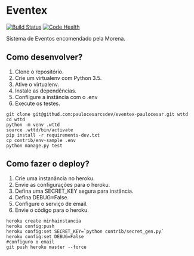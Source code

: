 # Eventex

[![Build Status](https://travis-ci.org/paulocesarcsdev/eventex-paulocesar.svg?branch=master)](https://travis-ci.org/paulocesarcsdev/eventex-paulocesar)
[![Code Health](https://landscape.io/github/paulocesarcsdev/eventex-paulocesar/master/landscape.svg?style=flat)](https://landscape.io/github/paulocesarcsdev/eventex-paulocesar/master)


Sistema de Eventos encomendado pela Morena.

## Como desenvolver?
1. Clone o repositório.
2. Crie um virtualenv com Python 3.5.
3. Ative o virtualenv.
4. Instale as dependências.
5. Confiigure a instância com o .env
6. Execute os testes.

```console
git clone git@githud.com:paulocesarcsdev/eventex-paulocesar.git wttd
cd wttd
python -m venv .wttd
source .wttd/bin/activate
pip install -r requirements-dev.txt
cp contrib/env-sample .env
python manage.py test
```

## Como fazer o deploy?

1. Crie uma instanância no heroku.
2. Envie as configurações para o heroku.
3. Defina uma SECRET_KEY segura para instância.
4. Defina DEBUG=False.
5. Configure o serviço de email.
6. Envie o código para o heroku.

```console
heroku create minhainstancia
heroku config:push
heroku config:set SECRET_KEY=`python contrib/secret_gen.py`
heroku config:set DEBUG=False
#configuro o email
git push heroku master --force
```